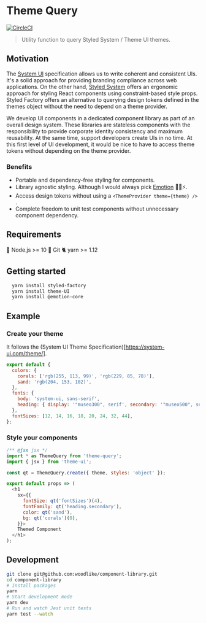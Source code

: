 # Theme Query

[![CircleCI](https://circleci.com/gh/woodlike/component-library.svg?style=svg)](https://circleci.com/gh/woodlike/component-library)

> Utility function to query Styled System / Theme UI themes.

## Motivation

The [System UI](https://system-ui.com/theme/) specification allows us to write coherent and consistent UIs. It's a solid approach for providing branding compliance across web applications. On the other hand, [Styled System](https://styled-system.com/) offers an ergonomic approach for styling React components using constraint-based style props. Styled Factory offers an alternative to querying design tokens defined in the themes object without the need to depend on a theme provider.

We develop UI components in a dedicated component library as part of an overall design system. These libraries are stateless components with the responsibility to provide corporate identity consistency and maximum reusability. At the same time, support developers create UIs in no time. At this first level of UI development, it would be nice to have to access theme tokens without depending on the theme provider.

### Benefits

- Portable and dependency-free styling for components.
- Library agnostic styling. Although I would always pick [Emotion](https://emotion.sh/docs/introduction) 👩‍🎤⚡️.
- Access design tokens without using a `<ThemeProvider theme={theme} />` .
- Complete freedom to unit test components without unnecessary component dependency.

## Requirements

🚀 Node.js >= 10
🌲 Git
🐈 yarn >= 1.12

## Getting started

```bash
  yarn install styled-factory
  yarn install theme-UI
  yarn install @emotion-core
```

## Example

### Create your theme

It follows the (System UI Theme Specification)[https://system-ui.com/theme/].

```js
export default {
  colors: {
    corals: ['rgb(255, 113, 99)', 'rgb(229, 85, 78)'],
    sand: 'rgb(204, 153, 102)',
  },
  fonts: {
    body: 'system-ui, sans-serif',
    heading: { display: '"museo300", serif', secondary: '"museo500", serif' },
  },
  fontSizes: [12, 14, 16, 18, 20, 24, 32, 44],
};
```

### Style your components

```js
/** @jsx jsx */
import * as ThemeQuery from 'theme-query';
import { jsx } from 'theme-ui';

const qt = ThemeQuery.create({ theme, styles: 'object' });

export default props => (
  <h1
    sx={{
      fontSize: qt('fontSizes')(4),
      fontFamily: qt('heading.secondary'),
      color: qt('sand'),
      bg: qt('corals')(0),
    }}>
    Themed Component
  </h1>
);
```

## Development

```bash
git clone git@github.com:woodlike/component-library.git
cd component-library
# Install packages
yarn
# Start development mode
yarn dev
# Run and watch Jest unit tests
yarn test --watch
```
